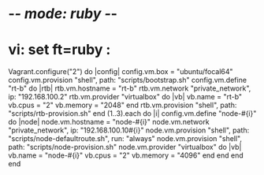 # -*- mode: ruby -*-
# vi: set ft=ruby :


Vagrant.configure("2") do |config|
  config.vm.box = "ubuntu/focal64"
  config.vm.provision "shell", path: "scripts/bootstrap.sh"
  config.vm.define "rt-b" do |rtb|
    rtb.vm.hostname = "rt-b"
    rtb.vm.network "private_network", ip: "192.168.100.2"
    rtb.vm.provider "virtualbox" do |vb|
      vb.name = "rt-b"
      vb.cpus = "2"
      vb.memory = "2048"
    end
    rtb.vm.provision "shell", path: "scripts/rtb-provision.sh"
  end
  (1..3).each do |i|
    config.vm.define "node-#{i}" do |node|
      node.vm.hostname = "node-#{i}"
      node.vm.network "private_network", ip: "192.168.100.10#{i}"
      node.vm.provision "shell", path: "scripts/node-defaultroute.sh", run: "always"
      node.vm.provision "shell", path: "scripts/node-provision.sh"
      node.vm.provider "virtualbox" do |vb|
        vb.name = "node-#{i}"
        vb.cpus = "2"
        vb.memory = "4096"
      end
    end
  end
end
